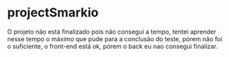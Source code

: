 # projectSmarkio

O projeto não está finalizado pois não consegui a tempo, tentei aprender nesse tempo o máximo que pude para a conclusão do teste, pórem não foi o suficiente, o front-end está ok, pórem o back eu nao consegui finalizar.
